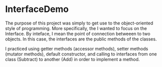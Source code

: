 # InterfaceDemo

The purpose of this project was simply to get use to the object-oriented style of programming.
More specifically, the I wanted to focus on the Interface. By inteface, I mean the point of connection betweeen to two objects. In this case, the interfaces are the public methods of
the classes. 

I practiced using getter methods (accessor methods), setter methods (mutator methods), default constructor, and calling to interfaces from one class (Subtract) to another (Add)
in order to implement a method.
